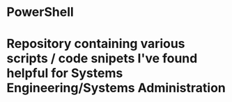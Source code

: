 # PowerShell

# Repository containing various scripts / code snipets I've found helpful for Systems Engineering/Systems Administration
